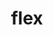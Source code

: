 ---
title: "flex"
layout: cache
categories: [package, develop-2024-02-25]
meta: {"versions": ["2.6.3", "2.6.4"], "compilers": ["cce@=15.0.1", "gcc@=10.3.0", "gcc@=11.1.0", "gcc@=11.4.0", "gcc@=7.3.1", "gcc@=7.5.0", "gcc@=9.4.0", "oneapi@=2024.0.0"], "oss": ["amzn2", "rhel8", "sle_hpc15", "ubuntu18.04", "ubuntu20.04", "ubuntu22.04"], "platforms": ["linux"], "targets": ["aarch64", "neoverse_n1", "neoverse_v1", "neoverse_v2", "ppc64le", "x86_64_v3", "x86_64_v4", "zen4"], "stacks": ["aws-isc", "aws-isc-aarch64", "data-vis-sdk", "e4s", "e4s-cray-rhel", "e4s-cray-sles", "e4s-neoverse-v2", "e4s-neoverse_v1", "e4s-oneapi", "e4s-power", "e4s-rocm-external", "ml-linux-x86_64-cpu", "ml-linux-x86_64-cuda", "ml-linux-x86_64-rocm", "radiuss", "root"], "num_specs": 20, "num_specs_by_stack": {"root": 20, "aws-isc-aarch64": 4, "aws-isc": 2, "e4s-cray-rhel": 1, "radiuss": 1, "e4s-cray-sles": 1, "e4s-neoverse_v1": 2, "e4s-power": 2, "data-vis-sdk": 1, "e4s-rocm-external": 1, "e4s": 2, "e4s-neoverse-v2": 2, "ml-linux-x86_64-rocm": 1, "ml-linux-x86_64-cpu": 1, "ml-linux-x86_64-cuda": 1, "e4s-oneapi": 1}}
spec_details: [{"hash": "5ae2ks6jin2rghpkrns3hdlmon23mkue", "compiler": "gcc@=7.3.1", "versions": ["2.6.3"], "os": "amzn2", "platform": "linux", "target": "aarch64", "variants": ["build_system=autotools", "+lex", "~nls"], "stacks": ["root", "aws-isc-aarch64"], "size": "-", "tarball": "https://binaries.spack.io/releases/develop-2024-02-25/build_cache/linux-amzn2-aarch64/gcc-7.3.1/flex-2.6.3/linux-amzn2-aarch64-gcc-7.3.1-flex-2.6.3-5ae2ks6jin2rghpkrns3hdlmon23mkue.spack"}, {"hash": "xwz6wugzrjtjorovo3jjpx2ur2s5a6np", "compiler": "gcc@=7.3.1", "versions": ["2.6.4"], "os": "amzn2", "platform": "linux", "target": "aarch64", "variants": ["build_system=autotools", "+lex", "~nls", "patches=f8b85a0"], "stacks": ["root", "aws-isc-aarch64"], "size": "-", "tarball": "https://binaries.spack.io/releases/develop-2024-02-25/build_cache/linux-amzn2-aarch64/gcc-7.3.1/flex-2.6.4/linux-amzn2-aarch64-gcc-7.3.1-flex-2.6.4-xwz6wugzrjtjorovo3jjpx2ur2s5a6np.spack"}, {"hash": "m6aehexbrvglqxpt6jbwgecdmymgqbmq", "compiler": "gcc@=7.3.1", "versions": ["2.6.4"], "os": "amzn2", "platform": "linux", "target": "neoverse_n1", "variants": ["build_system=autotools", "+lex", "~nls", "patches=f8b85a0"], "stacks": ["root", "aws-isc-aarch64"], "size": "-", "tarball": "https://binaries.spack.io/releases/develop-2024-02-25/build_cache/linux-amzn2-neoverse_n1/gcc-7.3.1/flex-2.6.4/linux-amzn2-neoverse_n1-gcc-7.3.1-flex-2.6.4-m6aehexbrvglqxpt6jbwgecdmymgqbmq.spack"}, {"hash": "4starxgkxq4cxjgbq37g2sf7w5cetkcp", "compiler": "gcc@=7.3.1", "versions": ["2.6.3"], "os": "amzn2", "platform": "linux", "target": "neoverse_n1", "variants": ["build_system=autotools", "+lex", "~nls"], "stacks": ["root", "aws-isc-aarch64"], "size": "-", "tarball": "https://binaries.spack.io/releases/develop-2024-02-25/build_cache/linux-amzn2-neoverse_n1/gcc-7.3.1/flex-2.6.3/linux-amzn2-neoverse_n1-gcc-7.3.1-flex-2.6.3-4starxgkxq4cxjgbq37g2sf7w5cetkcp.spack"}, {"hash": "frymkgkcukhxy4rncd6pcsu7ftppqkuk", "compiler": "gcc@=7.3.1", "versions": ["2.6.3"], "os": "amzn2", "platform": "linux", "target": "x86_64_v3", "variants": ["build_system=autotools", "+lex", "~nls"], "stacks": ["root", "aws-isc"], "size": "-", "tarball": "https://binaries.spack.io/releases/develop-2024-02-25/build_cache/linux-amzn2-x86_64_v3/gcc-7.3.1/flex-2.6.3/linux-amzn2-x86_64_v3-gcc-7.3.1-flex-2.6.3-frymkgkcukhxy4rncd6pcsu7ftppqkuk.spack"}, {"hash": "kiwhx5yo5cn6rfreknx3ndz6zueuc5ja", "compiler": "gcc@=7.3.1", "versions": ["2.6.4"], "os": "amzn2", "platform": "linux", "target": "x86_64_v3", "variants": ["build_system=autotools", "+lex", "~nls", "patches=f8b85a0"], "stacks": ["root", "aws-isc"], "size": "-", "tarball": "https://binaries.spack.io/releases/develop-2024-02-25/build_cache/linux-amzn2-x86_64_v3/gcc-7.3.1/flex-2.6.4/linux-amzn2-x86_64_v3-gcc-7.3.1-flex-2.6.4-kiwhx5yo5cn6rfreknx3ndz6zueuc5ja.spack"}, {"hash": "xnncr4fo7bfeikuwuhwjlmls3oh4jkpc", "compiler": "cce@=15.0.1", "versions": ["2.6.3"], "os": "rhel8", "platform": "linux", "target": "zen4", "variants": ["build_system=autotools", "+lex", "~nls"], "stacks": ["root", "e4s-cray-rhel"], "size": "-", "tarball": "https://binaries.spack.io/releases/develop-2024-02-25/build_cache/linux-rhel8-zen4/cce-15.0.1/flex-2.6.3/linux-rhel8-zen4-cce-15.0.1-flex-2.6.3-xnncr4fo7bfeikuwuhwjlmls3oh4jkpc.spack"}, {"hash": "r2zd6b5b5wuswzjey64scjf4v3qfjxdf", "compiler": "gcc@=7.5.0", "versions": ["2.6.3"], "os": "ubuntu18.04", "platform": "linux", "target": "x86_64_v3", "variants": ["build_system=autotools", "+lex", "~nls"], "stacks": ["root", "radiuss"], "size": "-", "tarball": "https://binaries.spack.io/releases/develop-2024-02-25/build_cache/linux-ubuntu18.04-x86_64_v3/gcc-7.5.0/flex-2.6.3/linux-ubuntu18.04-x86_64_v3-gcc-7.5.0-flex-2.6.3-r2zd6b5b5wuswzjey64scjf4v3qfjxdf.spack"}, {"hash": "eaj2megskweelpckfcifovn2asdxjcmy", "compiler": "gcc@=10.3.0", "versions": ["2.6.3"], "os": "sle_hpc15", "platform": "linux", "target": "x86_64_v4", "variants": ["build_system=autotools", "+lex", "~nls"], "stacks": ["root", "e4s-cray-sles"], "size": "-", "tarball": "https://binaries.spack.io/releases/develop-2024-02-25/build_cache/linux-sle_hpc15-x86_64_v4/gcc-10.3.0/flex-2.6.3/linux-sle_hpc15-x86_64_v4-gcc-10.3.0-flex-2.6.3-eaj2megskweelpckfcifovn2asdxjcmy.spack"}, {"hash": "v2pci6rrsaigbwevqtfc47bngvevh7kr", "compiler": "gcc@=11.4.0", "versions": ["2.6.3"], "os": "ubuntu20.04", "platform": "linux", "target": "neoverse_v1", "variants": ["build_system=autotools", "+lex", "~nls"], "stacks": ["root", "e4s-neoverse_v1"], "size": "-", "tarball": "https://binaries.spack.io/releases/develop-2024-02-25/build_cache/linux-ubuntu20.04-neoverse_v1/gcc-11.4.0/flex-2.6.3/linux-ubuntu20.04-neoverse_v1-gcc-11.4.0-flex-2.6.3-v2pci6rrsaigbwevqtfc47bngvevh7kr.spack"}, {"hash": "glfkc7d7xxfyk4rl3rajnnfzunzabcbt", "compiler": "gcc@=11.4.0", "versions": ["2.6.4"], "os": "ubuntu20.04", "platform": "linux", "target": "neoverse_v1", "variants": ["build_system=autotools", "+lex", "~nls", "patches=f8b85a0"], "stacks": ["root", "e4s-neoverse_v1"], "size": "-", "tarball": "https://binaries.spack.io/releases/develop-2024-02-25/build_cache/linux-ubuntu20.04-neoverse_v1/gcc-11.4.0/flex-2.6.4/linux-ubuntu20.04-neoverse_v1-gcc-11.4.0-flex-2.6.4-glfkc7d7xxfyk4rl3rajnnfzunzabcbt.spack"}, {"hash": "hwghkymdpqkt3pdhnragxklgqc236nw7", "compiler": "gcc@=9.4.0", "versions": ["2.6.3"], "os": "ubuntu20.04", "platform": "linux", "target": "ppc64le", "variants": ["build_system=autotools", "+lex", "~nls"], "stacks": ["root", "e4s-power"], "size": "-", "tarball": "https://binaries.spack.io/releases/develop-2024-02-25/build_cache/linux-ubuntu20.04-ppc64le/gcc-9.4.0/flex-2.6.3/linux-ubuntu20.04-ppc64le-gcc-9.4.0-flex-2.6.3-hwghkymdpqkt3pdhnragxklgqc236nw7.spack"}, {"hash": "kihbhjtjyj6uelj3bsaisbwg5crv45nu", "compiler": "gcc@=9.4.0", "versions": ["2.6.4"], "os": "ubuntu20.04", "platform": "linux", "target": "ppc64le", "variants": ["build_system=autotools", "+lex", "~nls", "patches=f8b85a0"], "stacks": ["root", "e4s-power"], "size": "-", "tarball": "https://binaries.spack.io/releases/develop-2024-02-25/build_cache/linux-ubuntu20.04-ppc64le/gcc-9.4.0/flex-2.6.4/linux-ubuntu20.04-ppc64le-gcc-9.4.0-flex-2.6.4-kihbhjtjyj6uelj3bsaisbwg5crv45nu.spack"}, {"hash": "ftplmylb2robrfvm3rk6f77abet5onmf", "compiler": "gcc@=11.1.0", "versions": ["2.6.3"], "os": "ubuntu20.04", "platform": "linux", "target": "x86_64_v3", "variants": ["build_system=autotools", "+lex", "~nls"], "stacks": ["root", "data-vis-sdk"], "size": "-", "tarball": "https://binaries.spack.io/releases/develop-2024-02-25/build_cache/linux-ubuntu20.04-x86_64_v3/gcc-11.1.0/flex-2.6.3/linux-ubuntu20.04-x86_64_v3-gcc-11.1.0-flex-2.6.3-ftplmylb2robrfvm3rk6f77abet5onmf.spack"}, {"hash": "mubgqbrzqlvwlijcmyxukboefztqoq34", "compiler": "gcc@=11.4.0", "versions": ["2.6.3"], "os": "ubuntu20.04", "platform": "linux", "target": "x86_64_v3", "variants": ["build_system=autotools", "+lex", "~nls"], "stacks": ["e4s-rocm-external", "root", "e4s"], "size": "-", "tarball": "https://binaries.spack.io/releases/develop-2024-02-25/build_cache/linux-ubuntu20.04-x86_64_v3/gcc-11.4.0/flex-2.6.3/linux-ubuntu20.04-x86_64_v3-gcc-11.4.0-flex-2.6.3-mubgqbrzqlvwlijcmyxukboefztqoq34.spack"}, {"hash": "vdmzemswbnz6xyesclu45vgc4x6vi3bj", "compiler": "gcc@=11.4.0", "versions": ["2.6.4"], "os": "ubuntu20.04", "platform": "linux", "target": "x86_64_v3", "variants": ["build_system=autotools", "+lex", "~nls", "patches=f8b85a0"], "stacks": ["root", "e4s"], "size": "-", "tarball": "https://binaries.spack.io/releases/develop-2024-02-25/build_cache/linux-ubuntu20.04-x86_64_v3/gcc-11.4.0/flex-2.6.4/linux-ubuntu20.04-x86_64_v3-gcc-11.4.0-flex-2.6.4-vdmzemswbnz6xyesclu45vgc4x6vi3bj.spack"}, {"hash": "46h2sjp47drv655vy55is7xbjpxyigbi", "compiler": "gcc@=11.4.0", "versions": ["2.6.4"], "os": "ubuntu22.04", "platform": "linux", "target": "neoverse_v2", "variants": ["build_system=autotools", "+lex", "~nls", "patches=f8b85a0"], "stacks": ["root", "e4s-neoverse-v2"], "size": "-", "tarball": "https://binaries.spack.io/releases/develop-2024-02-25/build_cache/linux-ubuntu22.04-neoverse_v2/gcc-11.4.0/flex-2.6.4/linux-ubuntu22.04-neoverse_v2-gcc-11.4.0-flex-2.6.4-46h2sjp47drv655vy55is7xbjpxyigbi.spack"}, {"hash": "c2q2mb45u2yu4rl6jhmo4r6mpgb64bi4", "compiler": "gcc@=11.4.0", "versions": ["2.6.3"], "os": "ubuntu22.04", "platform": "linux", "target": "neoverse_v2", "variants": ["build_system=autotools", "+lex", "~nls"], "stacks": ["root", "e4s-neoverse-v2"], "size": "-", "tarball": "https://binaries.spack.io/releases/develop-2024-02-25/build_cache/linux-ubuntu22.04-neoverse_v2/gcc-11.4.0/flex-2.6.3/linux-ubuntu22.04-neoverse_v2-gcc-11.4.0-flex-2.6.3-c2q2mb45u2yu4rl6jhmo4r6mpgb64bi4.spack"}, {"hash": "oknaghhcg3gqto4jkf33hnl3jpu4oxwa", "compiler": "gcc@=11.4.0", "versions": ["2.6.3"], "os": "ubuntu22.04", "platform": "linux", "target": "x86_64_v3", "variants": ["build_system=autotools", "+lex", "~nls"], "stacks": ["root", "ml-linux-x86_64-rocm", "ml-linux-x86_64-cpu", "ml-linux-x86_64-cuda"], "size": "-", "tarball": "https://binaries.spack.io/releases/develop-2024-02-25/build_cache/linux-ubuntu22.04-x86_64_v3/gcc-11.4.0/flex-2.6.3/linux-ubuntu22.04-x86_64_v3-gcc-11.4.0-flex-2.6.3-oknaghhcg3gqto4jkf33hnl3jpu4oxwa.spack"}, {"hash": "cjkctjscm5aztt7wisozsmucx4pvo2lq", "compiler": "oneapi@=2024.0.0", "versions": ["2.6.3"], "os": "ubuntu22.04", "platform": "linux", "target": "x86_64_v3", "variants": ["build_system=autotools", "+lex", "~nls"], "stacks": ["root", "e4s-oneapi"], "size": "-", "tarball": "https://binaries.spack.io/releases/develop-2024-02-25/build_cache/linux-ubuntu22.04-x86_64_v3/oneapi-2024.0.0/flex-2.6.3/linux-ubuntu22.04-x86_64_v3-oneapi-2024.0.0-flex-2.6.3-cjkctjscm5aztt7wisozsmucx4pvo2lq.spack"}]
---